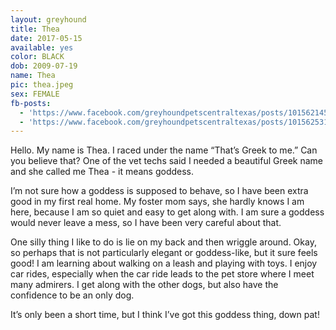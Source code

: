 ```yaml
---
layout: greyhound
title: Thea
date: 2017-05-15
available: yes
color: BLACK
dob: 2009-07-19
name: Thea
pic: thea.jpeg
sex: FEMALE
fb-posts:
  - 'https://www.facebook.com/greyhoundpetscentraltexas/posts/10156214543303572:0'
  - 'https://www.facebook.com/greyhoundpetscentraltexas/posts/10156253179383572'
---
```


Hello.  My name is Thea. I raced under the name “That’s Greek to me.”  Can you believe that?  One of the vet techs said I needed a beautiful Greek name and she called me Thea - it means goddess.  

I’m not sure how a goddess is supposed to behave, so I have been extra good in my first real home.  My foster mom says, she hardly knows I am here, because I am so quiet and easy to get along with.  I am sure a goddess would never leave  a mess, so I have been very careful about that.

One silly thing I like to do is lie on my back and then wriggle around.  Okay, so perhaps that is not particularly elegant or goddess-like, but it sure feels good!  I am learning about walking on a leash and playing with toys.  I enjoy car rides, especially when the car ride leads to the pet store where I meet many admirers.  I get along with the other dogs, but also have the confidence to be an only dog.   

It’s only been a short time, but I think I’ve got this goddess thing, down pat!
